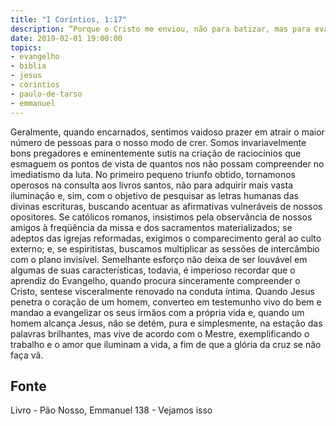 ```yaml
---
title: "I Coríntios, 1:17"
description: “Porque o Cristo me enviou, não para batizar, mas para evangelizar; não em sabedoria de palavras, para que a cruz do Cristo se não faça vã.” - Paulo
date: 2019-02-01 19:00:00
topics: 
- evangelho
- biblia
- jesus
- corintios
- paulo-de-tarso
- emmanuel
---
```



Geralmente, quando encarnados, sentimos vaidoso prazer em atrair o maior
número de pessoas para o nosso modo de crer.
Somos invariavelmente bons pregadores e eminentemente sutis na criação
de raciocínios que esmaguem os pontos de vista de quantos nos não possam
compreender no imediatismo da luta.
No primeiro pequeno triunfo obtido, tornamo­nos operosos na consulta aos
livros santos, não para adquirir mais vasta iluminação e, sim, com o objetivo de
pesquisar as letras humanas das divinas escrituras, buscando acentuar as afirmativas
vulneráveis de nossos opositores.
Se católicos romanos, insistimos pela observância de nossos amigos à
freqüência da missa e dos sacramentos materializados; se adeptos das igrejas
reformadas, exigimos o comparecimento geral ao culto externo; e, se espiritistas,
buscamos multiplicar as sessões de intercâmbio com o plano invisível.
Semelhante esforço não deixa de ser louvável em algumas de suas
características, todavia, é imperioso recordar que o aprendiz do Evangelho, quando
procura sinceramente compreender o Cristo, sente­se visceralmente renovado na
conduta íntima.
Quando Jesus penetra o coração de um homem, converte­o em testemunho
vivo do bem e manda­o a evangelizar os seus irmãos com a própria vida e, quando
um homem alcança Jesus, não se detém, pura e simplesmente, na estação das
palavras brilhantes, mas vive de acordo com o Mestre, exemplificando o trabalho e o
amor que iluminam a vida, a fim de que a glória da cruz se não faça vã.




## Fonte
Livro - Pão Nosso, Emmanuel
138 - Vejamos isso
